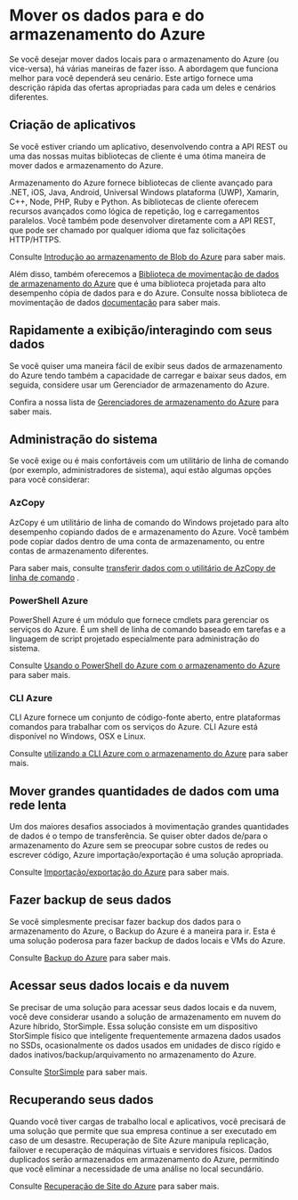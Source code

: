 <properties
    pageTitle="Mover dados para e do armazenamento do Azure | Microsoft Azure"
    description="Este artigo fornece uma visão geral dos diferentes métodos para mover dados de e para o armazenamento do Azure."
    services="storage"
    documentationCenter=""
    authors="micurd"
    manager="jahogg"
    editor="tysonn"/>

<tags
    ms.service="storage"
    ms.workload="storage"
    ms.tgt_pltfrm="na"
    ms.devlang="na"
    ms.topic="article"
    ms.date="09/21/2016"
    ms.author="micurd"/>

# <a name="moving-data-to-and-from-azure-storage"></a>Mover os dados para e do armazenamento do Azure

Se você desejar mover dados locais para o armazenamento do Azure (ou vice-versa), há várias maneiras de fazer isso. A abordagem que funciona melhor para você dependerá seu cenário. Este artigo fornece uma descrição rápida das ofertas apropriadas para cada um deles e cenários diferentes.

## <a name="building-applications"></a>Criação de aplicativos

Se você estiver criando um aplicativo, desenvolvendo contra a API REST ou uma das nossas muitas bibliotecas de cliente é uma ótima maneira de mover dados e armazenamento do Azure.

Armazenamento do Azure fornece bibliotecas de cliente avançado para .NET, iOS, Java, Android, Universal Windows plataforma (UWP), Xamarin, C++, Node, PHP, Ruby e Python. As bibliotecas de cliente oferecem recursos avançados como lógica de repetição, log e carregamentos paralelos. Você também pode desenvolver diretamente com a API REST, que pode ser chamado por qualquer idioma que faz solicitações HTTP/HTTPS.

Consulte [Introdução ao armazenamento de Blob do Azure](storage-dotnet-how-to-use-blobs.md) para saber mais.

Além disso, também oferecemos a [Biblioteca de movimentação de dados de armazenamento do Azure](https://www.nuget.org/packages/Microsoft.Azure.Storage.DataMovement) que é uma biblioteca projetada para alto desempenho cópia de dados para e do Azure. Consulte nossa biblioteca de movimentação de dados [documentação](https://github.com/Azure/azure-storage-net-data-movement) para saber mais. 

## <a name="quickly-viewinginteracting-with-your-data"></a>Rapidamente a exibição/interagindo com seus dados

Se você quiser uma maneira fácil de exibir seus dados de armazenamento do Azure tendo também a capacidade de carregar e baixar seus dados, em seguida, considere usar um Gerenciador de armazenamento do Azure.

Confira a nossa lista de [Gerenciadores de armazenamento do Azure](storage-explorers.md) para saber mais.

## <a name="system-administration"></a>Administração do sistema

Se você exige ou é mais confortáveis com um utilitário de linha de comando (por exemplo, administradores de sistema), aqui estão algumas opções para você considerar:

### <a name="azcopy"></a>AzCopy

AzCopy é um utilitário de linha de comando do Windows projetado para alto desempenho copiando dados de e armazenamento do Azure. Você também pode copiar dados dentro de uma conta de armazenamento, ou entre contas de armazenamento diferentes.

Para saber mais, consulte [transferir dados com o utilitário de AzCopy de linha de comando](storage-use-azcopy.md) .

### <a name="azure-powershell"></a>PowerShell Azure

PowerShell Azure é um módulo que fornece cmdlets para gerenciar os serviços do Azure. É um shell de linha de comando baseado em tarefas e a linguagem de script projetado especialmente para administração do sistema.

Consulte [Usando o PowerShell do Azure com o armazenamento do Azure](storage-powershell-guide-full.md) para saber mais.

### <a name="azure-cli"></a>CLI Azure

CLI Azure fornece um conjunto de código-fonte aberto, entre plataformas comandos para trabalhar com os serviços do Azure. CLI Azure está disponível no Windows, OSX e Linux.

Consulte [utilizando a CLI Azure com o armazenamento do Azure](storage-azure-cli.md) para saber mais.

## <a name="moving-large-amounts-of-data-with-a-slow-network"></a>Mover grandes quantidades de dados com uma rede lenta

Um dos maiores desafios associados à movimentação grandes quantidades de dados é o tempo de transferência. Se quiser obter dados de/para o armazenamento do Azure sem se preocupar sobre custos de redes ou escrever código, Azure importação/exportação é uma solução apropriada.

Consulte [Importação/exportação do Azure](storage-import-export-service.md) para saber mais.

## <a name="backing-up-your-data"></a>Fazer backup de seus dados

Se você simplesmente precisar fazer backup dos dados para o armazenamento do Azure, o Backup do Azure é a maneira para ir. Esta é uma solução poderosa para fazer backup de dados locais e VMs do Azure.

Consulte [Backup do Azure](../backup/backup-introduction-to-azure-backup.md) para saber mais.

## <a name="accessing-your-data-on-premises-and-from-the-cloud"></a>Acessar seus dados locais e da nuvem

Se precisar de uma solução para acessar seus dados locais e da nuvem, você deve considerar usando a solução de armazenamento em nuvem do Azure híbrido, StorSimple. Essa solução consiste em um dispositivo StorSimple físico que inteligente frequentemente armazena dados usados no SSDs, ocasionalmente os dados usados em unidades de disco rígido e dados inativos/backup/arquivamento no armazenamento do Azure.

Consulte [StorSimple](../storsimple/storsimple-overview.md) para saber mais.

## <a name="recovering-your-data"></a>Recuperando seus dados

Quando você tiver cargas de trabalho local e aplicativos, você precisará de uma solução que permite que sua empresa continue a ser executado em caso de um desastre. Recuperação de Site Azure manipula replicação, failover e recuperação de máquinas virtuais e servidores físicos. Dados duplicados serão armazenados em armazenamento do Azure, permitindo que você eliminar a necessidade de uma análise no local secundário.

Consulte [Recuperação de Site do Azure](../site-recovery/site-recovery-overview.md) para saber mais.
